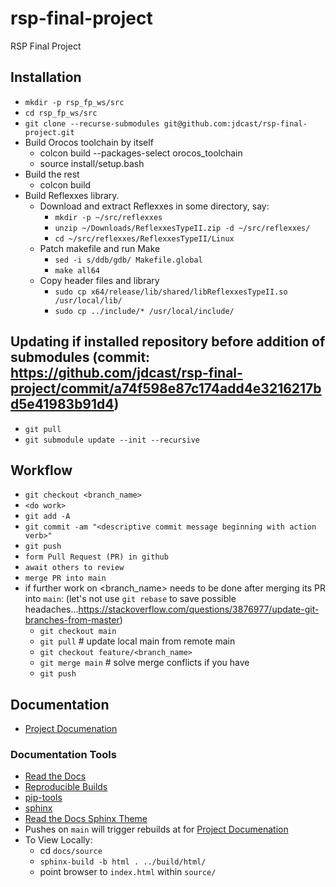 # rsp-final-project
RSP Final Project

## Installation
- `mkdir -p rsp_fp_ws/src`
- `cd rsp_fp_ws/src`
- `git clone --recurse-submodules git@github.com:jdcast/rsp-final-project.git`
- Build Orocos toolchain by itself 
  - colcon build --packages-select orocos_toolchain
  - source install/setup.bash
- Build the rest
  - colcon build
- Build Reflexxes library.
  - Download and extract Reflexxes in some directory, say:
    - `mkdir -p ~/src/reflexxes`
    - `unzip ~/Downloads/ReflexxesTypeII.zip -d ~/src/reflexxes/`
    - `cd ~/src/reflexxes/ReflexxesTypeII/Linux`
  - Patch makefile and run Make
    - `sed -i s/ddb/gdb/ Makefile.global`
    - `make all64`
  - Copy header files and library
    - `sudo cp x64/release/lib/shared/libReflexxesTypeII.so /usr/local/lib/`
    - `sudo cp ../include/* /usr/local/include/`

## Updating if installed repository before addition of submodules (commit: https://github.com/jdcast/rsp-final-project/commit/a74f598e87c174add4e3216217bd5e41983b91d4)
- `git pull`
- `git submodule update --init --recursive`

## Workflow
- `git checkout <branch_name>`
- `<do work>`
- `git add -A`
- `git commit -am "<descriptive commit message beginning with action verb>"`
- `git push`
- `form Pull Request (PR) in github`
- `await others to review`
- `merge PR into main`
- if further work on <branch_name> needs to be done after merging its PR into `main`: (let's not use `git rebase` to save possible headaches...https://stackoverflow.com/questions/3876977/update-git-branches-from-master)
  - `git checkout main`
  - `git pull` # update local main from remote main
  - `git checkout feature/<branch_name>`
  - `git merge main` # solve merge conflicts if you have
  - `git push`

## Documentation
- [Project Documenation](https://jdcast-rsp-final-project.readthedocs.io/en/latest/index.html#)

### Documentation Tools
- [Read the Docs](https://docs.readthedocs.io/en/stable/tutorial/index.html#getting-started)
- [Reproducible Builds](https://docs.readthedocs.io/en/stable/guides/reproducible-builds.html)
- [pip-tools](https://pip-tools.readthedocs.io/en/latest/)
- [sphinx](https://www.sphinx-doc.org/en/master/tutorial/getting-started.html#setting-up-your-project-and-development-environment)
- [Read the Docs Sphinx Theme](https://sphinx-rtd-theme.readthedocs.io/en/stable/)
- Pushes on `main` will trigger rebuilds at for [Project Documenation](https://jdcast-rsp-final-project.readthedocs.io/en/latest/index.html#)
- To View Locally:
  - cd `docs/source`
  - `sphinx-build -b html . ../build/html/`
  - point browser to `index.html` within `source/`
